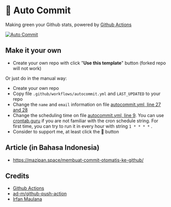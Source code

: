 # 🌳 Auto Commit

Making green your Github stats, powered by [Github Actions](https://github.com/features/actions)

[![Auto Commit](https://github.com/madfauzy/Auto-Commit/workflows/Auto%20Commit/badge.svg)](https://github.com/madfauzy/Auto-Commit/actions?query=workflow%3A%22Auto+Commit%22)

## Make it your own

- Create your own repo with click "**Use this template**" button (forked repo will not work)

Or just do in the manual way:

- Create your own repo
- Copy file `.github/workflows/autocommit.yml` and `LAST_UPDATED` to your repo
- Change the `name` and `email` information on file [autocommit.yml, line 27 and 28](https://github.com/madfauzy/Auto-Commit/blob/main/.github/workflows/autocommit.yml#L27)
- Change the scheduling time on file [autocommit.yml, line 9](https://github.com/madfauzy/Auto-Commit/blob/main/.github/workflows/autocommit.yml#L9). You can use [crontab.guru](https://crontab.guru/) if you are not familiar with the cron schedule string. For first time, you can try to run it in every hour with string `1 * * * *` .
- Consider to support me, at least click the 🌟 button

## Article (in Bahasa Indonesia)

- <https://mazipan.space/membuat-commit-otomatis-ke-github/>

## Credits

- [Github Actions](https://github.com/features/actions)
- [ad-m/github-push-action](https://github.com/ad-m/github-push-action)
- [Irfan Maulana](https://github.com/mazipan)
